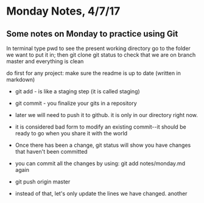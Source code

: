 # Monday Notes, 4/7/17

## Some notes on Monday to practice using Git

In terminal type pwd to see the present working directory
go to the folder we want to put it in; then git clone
git status to check that we are on branch master and everything is clean

do first for any project: make sure the readme is up to date (written in markdown)

* git add - is like a staging step (it is called staging)
* git commit - you finalize your gits in a repository
* later we will need to push it to github. it is only in our directory right now.
* it is considered bad form to modify an existing commit--it should be ready to go when you share it with the world

* Once there has been a change, git status will show you have changes that haven't been committed
* you can commit all the changes by using:
git add notes/monday.md again
* git push origin master
* instead of that, let's only update the lines we have changed.
another
